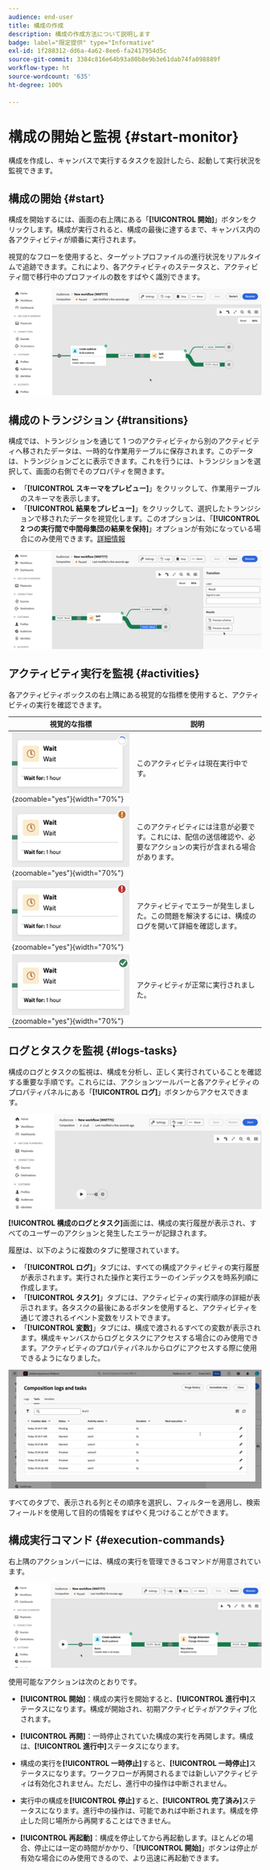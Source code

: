 ```yaml
---
audience: end-user
title: 構成の作成
description: 構成の作成方法について説明します
badge: label="限定提供" type="Informative"
exl-id: 1f288312-dd6a-4a62-8ee6-fa2417954d5c
source-git-commit: 3384c816e64b93a80b8e9b3e61dab74fa098889f
workflow-type: ht
source-wordcount: '635'
ht-degree: 100%

---
```


# 構成の開始と監視 {#start-monitor}

構成を作成し、キャンバスで実行するタスクを設計したら、起動して実行状況を監視できます。

## 構成の開始 {#start}

構成を開始するには、画面の右上隅にある「**[!UICONTROL 開始]**」ボタンをクリックします。構成が実行されると、構成の最後に達するまで、キャンバス内の各アクティビティが順番に実行されます。

視覚的なフローを使用すると、ターゲットプロファイルの進行状況をリアルタイムで追跡できます。これにより、各アクティビティのステータスと、アクティビティ間で移行中のプロファイルの数をすばやく識別できます。

![](assets/composition-visual-flow.png)

## 構成のトランジション {#transitions}

構成では、トランジションを通じて 1 つのアクティビティから別のアクティビティへ移されたデータは、一時的な作業用テーブルに保存されます。このデータは、トランジションごとに表示できます。これを行うには、トランジションを選択して、画面の右側でそのプロパティを開きます。

* 「**[!UICONTROL スキーマをプレビュー]**」をクリックして、作業用テーブルのスキーマを表示します。
* 「**[!UICONTROL 結果をプレビュー]**」をクリックして、選択したトランジションで移されたデータを視覚化します。このオプションは、「**[!UICONTROL 2 つの実行間で中間母集団の結果を保持]**」オプションが有効になっている場合にのみ使用できます。[詳細情報](create-composition.md#settings)

![](assets/transition-preview.png)

## アクティビティ実行を監視 {#activities}

各アクティビティボックスの右上隅にある視覚的な指標を使用すると、アクティビティの実行を確認できます。

| 視覚的な指標 | 説明 |
|-----|------------|
| ![](assets/activity-status-pending.png){zoomable="yes"}{width="70%"} | このアクティビティは現在実行中です。 |
| ![](assets/activity-status-orange.png){zoomable="yes"}{width="70%"} | このアクティビティには注意が必要です。これには、配信の送信確認や、必要なアクションの実行が含まれる場合があります。 |
| ![](assets/activity-status-red.png){zoomable="yes"}{width="70%"} | アクティビティでエラーが発生しました。この問題を解決するには、構成のログを開いて詳細を確認します。 |
| ![](assets/activity-status-green.png){zoomable="yes"}{width="70%"} | アクティビティが正常に実行されました。 |

## ログとタスクを監視 {#logs-tasks}

構成のログとタスクの監視は、構成を分析し、正しく実行されていることを確認する重要な手順です。これらには、アクションツールバーと各アクティビティのプロパティパネルにある「**[!UICONTROL ログ]**」ボタンからアクセスできます。

![](assets/logs-button.png)

**[!UICONTROL 構成のログとタスク]**&#x200B;画面には、構成の実行履歴が表示され、すべてのユーザーのアクションと発生したエラーが記録されます。

<!-- à confirmer, pas trouvé dans les options = The workflow history is saved for the duration specified in the workflow execution options. During this duration, all the messages are therefore saved, even after a restart. If you do not want to save the messages from a previous execution, you have to purge the history by clicking the ![](assets/delete_darkgrey-24px.png) button.-->

履歴は、以下のように複数のタブに整理されています。

* 「**[!UICONTROL ログ]**」タブには、すべての構成アクティビティの実行履歴が表示されます。実行された操作と実行エラーのインデックスを時系列順に作成します。
* 「**[!UICONTROL タスク]**」タブには、アクティビティの実行順序の詳細が表示されます。各タスクの最後にあるボタンを使用すると、アクティビティを通じて渡されるイベント変数をリストできます。
* 「**[!UICONTROL 変数]**」タブには、構成で渡されるすべての変数が表示されます。構成キャンバスからログとタスクにアクセスする場合にのみ使用できます。アクティビティのプロパティパネルからログにアクセスする際に使用できるようになりました。<!-- à confirmer-->

![](assets/logs-tasks.png)

すべてのタブで、表示される列とその順序を選択し、フィルターを適用し、検索フィールドを使用して目的の情報をすばやく見つけることができます。

## 構成実行コマンド {#execution-commands}

右上隅のアクションバーには、構成の実行を管理できるコマンドが用意されています。

![](assets/execution-actions.png)

使用可能なアクションは次のとおりです。

* **[!UICONTROL 開始]**：構成の実行を開始すると、**[!UICONTROL 進行中]**&#x200B;ステータスになります。構成が開始され、初期アクティビティがアクティブ化されます。

* **[!UICONTROL 再開]**：一時停止されていた構成の実行を再開します。構成は、**[!UICONTROL 進行中]**&#x200B;ステータスになります。

* 構成の実行を&#x200B;**[!UICONTROL 一時停止]**&#x200B;すると、**[!UICONTROL 一時停止]**&#x200B;ステータスになります。ワークフローが再開されるまでは新しいアクティビティは有効化されません。ただし、進行中の操作は中断されません。

* 実行中の構成を&#x200B;**[!UICONTROL 停止]**&#x200B;すると、**[!UICONTROL 完了済み]**&#x200B;ステータスになります。進行中の操作は、可能であれば中断されます。構成を停止した同じ場所から再開することはできません。

* **[!UICONTROL 再起動]**：構成を停止してから再起動します。ほとんどの場合、停止には一定の時間がかかり、「**[!UICONTROL 開始]**」ボタンは停止が有効な場合にのみ使用できるので、より迅速に再起動できます。
